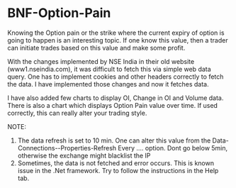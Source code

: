 # BNF-Option-Pain

Knowing the Option pain or the strike where the current expiry of option is going to happen is an interesting topic. If one know this value, then a trader can initiate trades based on this value and make some profit.

With the changes implemented by NSE India in their old website (www1.nseindia.com), it was difficult to fetch this via simple web data query. One has to implement cookies and other headers correctly to fetch the data. I have implemented those changes and now it fetches data.

I have also added few charts to display OI, Change in OI and Volume data. There is also a chart which displays Option Pain value over time. If used correctly, this can really alter your trading style.

NOTE: 
1. The data refresh is set to 10 min. One can alter this value from the Data-Connections-<connection>-Properties-Refresh Every .... option. Dont go below 5min, otherwise the exchange might blacklist the IP
2. Sometimes, the data is not fetched and error occurs. This is known issue in the .Net framework. Try to follow the instructions in the Help tab.
